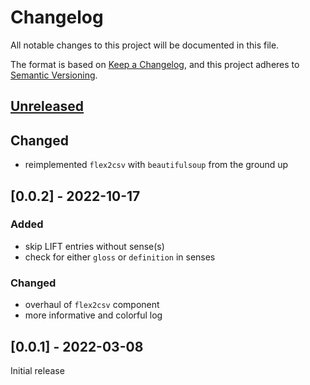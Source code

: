 # Changelog
All notable changes to this project will be documented in this file.

The format is based on [Keep a Changelog](https://keepachangelog.com/en/1.0.0/),
and this project adheres to [Semantic Versioning](https://semver.org/spec/v2.0.0.html).

## [Unreleased]

## Changed
* reimplemented `flex2csv` with `beautifulsoup` from the ground up

## [0.0.2] - 2022-10-17

### Added
* skip LIFT entries without sense(s)
* check for either `gloss` or `definition` in senses

### Changed
* overhaul of `flex2csv` component
* more informative and colorful log

## [0.0.1] - 2022-03-08

Initial release

[Unreleased]: https://github.com/fmatter/cldflex/compare/v0.0.2...HEAD